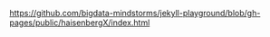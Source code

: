 https://github.com/bigdata-mindstorms/jekyll-playground/blob/gh-pages/public/haisenbergX/index.html
